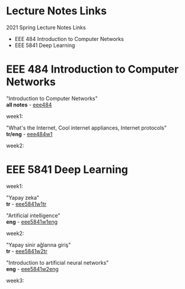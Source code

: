# Lecture Notes Links
2021 Spring Lecture Notes Links  
* EEE 484 Introduction to Computer Networks  
* EEE 5841 Deep Learning  

# EEE 484 Introduction to Computer Networks  
"Introduction to Computer Networks"  
**all notes** - [eee484](https://v.gd/eee484)  
  
week1:  
  
"What's the Internet, Cool internet appliances, Internet protocols"  
**tr/eng** - [eee484w1](https://v.gd/eee484w1)  
  
week2:  

# EEE 5841 Deep Learning  
week1:  
  
"Yapay zeka"  
**tr** - [eee5841w1tr](https://v.gd/eee5841w1tr)  
  
"Artificial intelligence"  
**eng** - [eee5841w1eng](https://v.gd/eee5841w1eng)  
  
week2:  
  
"Yapay sinir ağlarına giriş"  
**tr** - [eee5841w2tr](https://v.gd/eee5841w2tr)  
  
"Introduction to artificial neural networks"  
**eng** - [eee5841w2eng](https://v.gd/eee5841w2eng)  
  
week3:  

